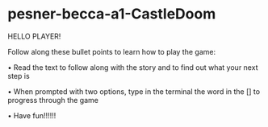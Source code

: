 # pesner-becca-a1-CastleDoom
HELLO PLAYER!

Follow along these bullet points to learn how to play the game:

• Read the text to follow along with the story and to find out what your next step is

• When prompted with two options, type in the terminal the word in the [] to progress through the game

• Have fun!!!!!!
